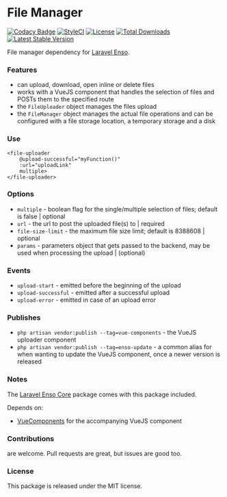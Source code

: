 <!--h-->
# File Manager
[![Codacy Badge](https://api.codacy.com/project/badge/Grade/6e342eff10f24db5b89be5fe203e424d)](https://www.codacy.com/app/laravel-enso/FileManager?utm_source=github.com&amp;utm_medium=referral&amp;utm_content=laravel-enso/FileManager&amp;utm_campaign=Badge_Grade)
[![StyleCI](https://styleci.io/repos/85492361/shield?branch=master)](https://styleci.io/repos/85492361)
[![License](https://poser.pugx.org/laravel-enso/datatable/license)](https://https://packagist.org/packages/laravel-enso/datatable)
[![Total Downloads](https://poser.pugx.org/laravel-enso/filemanager/downloads)](https://packagist.org/packages/laravel-enso/filemanager)
[![Latest Stable Version](https://poser.pugx.org/laravel-enso/filemanager/version)](https://packagist.org/packages/laravel-enso/filemanager)
<!--/h-->

File manager dependency for [Laravel Enso](https://github.com/laravel-enso/Enso).

### Features

- can upload, download, open inline or delete files
- works with a VueJS component that handles the selection of files and POSTs them to the specified route
- the `FileUploader` object manages the files upload
- the `FileManager` object manages the actual file operations and can be configured with a file storage location, a temporary storage and a disk

### Use

```
<file-uploader
    @upload-successful="myFunction()"
    :url="uploadLink"
    multiple>
</file-uploader>
```

### Options

- `multiple` - boolean flag for the single/multiple selection of files; default is false | optional
- `url` - the url to post the uploaded file(s) to | required
- `file-size-limit` - the maximum file size limit; default is 8388608 | optional
- `params` - parameters object that gets passed to the backend, may be used when processing the upload | (optional)

### Events

- `upload-start` - emitted before the beginning of the upload
- `upload-successful` - emitted after a successful upload 
- `upload-error` - emitted in case of an upload error

### Publishes

- `php artisan vendor:publish --tag=vue-components` - the VueJS uploader component
- `php artisan vendor:publish --tag=enso-update` - a common alias for when wanting to update the VueJS component,
once a newer version is released

### Notes

The [Laravel Enso Core](https://github.com/laravel-enso/Core) package comes with this package included.

Depends on:
 - [VueComponents](https://github.com/laravel-enso/VueComponents) for the accompanying VueJS component

<!--h-->
### Contributions

are welcome. Pull requests are great, but issues are good too.

### License

This package is released under the MIT license.
<!--/h-->